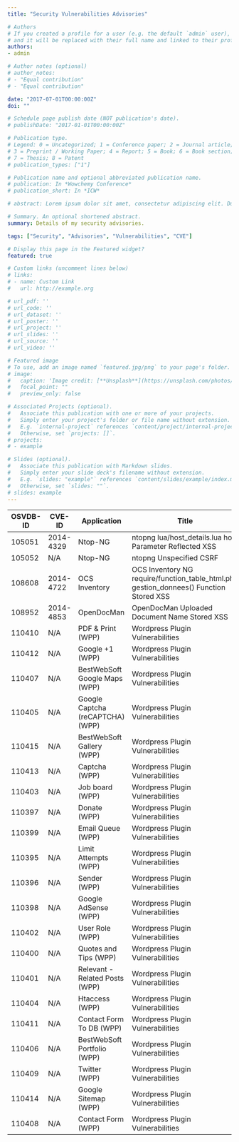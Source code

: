 ```yaml
---
title: "Security Vulnerabilities Advisories"

# Authors
# If you created a profile for a user (e.g. the default `admin` user), write the username (folder name) here 
# and it will be replaced with their full name and linked to their profile.
authors:
- admin

# Author notes (optional)
# author_notes:
# - "Equal contribution"
# - "Equal contribution"

date: "2017-07-01T00:00:00Z"
doi: ""

# Schedule page publish date (NOT publication's date).
# publishDate: "2017-01-01T00:00:00Z"

# Publication type.
# Legend: 0 = Uncategorized; 1 = Conference paper; 2 = Journal article;
# 3 = Preprint / Working Paper; 4 = Report; 5 = Book; 6 = Book section;
# 7 = Thesis; 8 = Patent
# publication_types: ["1"]

# Publication name and optional abbreviated publication name.
# publication: In *Wowchemy Conference*
# publication_short: In *ICW*

# abstract: Lorem ipsum dolor sit amet, consectetur adipiscing elit. Duis posuere tellus ac convallis placerat. Proin tincidunt magna sed ex sollicitudin condimentum. Sed ac faucibus dolor, scelerisque sollicitudin nisi. Cras purus urna, suscipit quis sapien eu, pulvinar tempor diam. Quisque risus orci, mollis id ante sit amet, gravida egestas nisl. Sed ac tempus magna. Proin in dui enim. Donec condimentum, sem id dapibus fringilla, tellus enim condimentum arcu, nec volutpat est felis vel metus. Vestibulum sit amet erat at nulla eleifend gravida.

# Summary. An optional shortened abstract.
summary: Details of my security advisories.

tags: ["Security", "Advisories", "Vulnerabilities", "CVE"]

# Display this page in the Featured widget?
featured: true

# Custom links (uncomment lines below)
# links:
# - name: Custom Link
#   url: http://example.org

# url_pdf: ''
# url_code: ''
# url_dataset: ''
# url_poster: ''
# url_project: ''
# url_slides: ''
# url_source: ''
# url_video: ''

# Featured image
# To use, add an image named `featured.jpg/png` to your page's folder. 
# image:
#   caption: 'Image credit: [**Unsplash**](https://unsplash.com/photos/pLCdAaMFLTE)'
#   focal_point: ""
#   preview_only: false

# Associated Projects (optional).
#   Associate this publication with one or more of your projects.
#   Simply enter your project's folder or file name without extension.
#   E.g. `internal-project` references `content/project/internal-project/index.md`.
#   Otherwise, set `projects: []`.
# projects:
# - example

# Slides (optional).
#   Associate this publication with Markdown slides.
#   Simply enter your slide deck's filename without extension.
#   E.g. `slides: "example"` references `content/slides/example/index.md`.
#   Otherwise, set `slides: ""`.
# slides: example
---
```


| OSVDB-ID | CVE-ID    | Application                      | Title                                                                                  |
|----------|-----------|----------------------------------|----------------------------------------------------------------------------------------|
| 105051   | 2014-4329 | Ntop-NG                          | ntopng lua/host_details.lua host Parameter Reflected XSS                               |
| 105052   | N/A       | Ntop-NG                          | ntopng Unspecified CSRF                                                                |
| 108608   | 2014-4722 | OCS Inventory                    | OCS Inventory NG require/function_table_html.php gestion_donnees() Function Stored XSS |
| 108952   | 2014-4853 | OpenDocMan                       | OpenDocMan Uploaded Document Name Stored XSS                                           |
| 110410   | N/A       | PDF & Print (WPP)                | Wordpress Plugin Vulnerabilities                                                       |
| 110412   | N/A       | Google +1 (WPP)                  | Wordpress Plugin Vulnerabilities                                                       |
| 110407   | N/A       | BestWebSoft Google Maps (WPP)    | Wordpress Plugin Vulnerabilities                                                       |
| 110405   | N/A       | Google Captcha (reCAPTCHA) (WPP) | Wordpress Plugin Vulnerabilities                                                       |
| 110415   | N/A       | BestWebSoft Gallery (WPP)        | Wordpress Plugin Vulnerabilities                                                       |
| 110413   | N/A       | Captcha (WPP)                    | Wordpress Plugin Vulnerabilities                                                       |
| 110403   | N/A       | Job board (WPP)                  | Wordpress Plugin Vulnerabilities                                                       |
| 110397   | N/A       | Donate (WPP)                     | Wordpress Plugin Vulnerabilities                                                       |
| 110399   | N/A       | Email Queue (WPP)                | Wordpress Plugin Vulnerabilities                                                       |
| 110395   | N/A       | Limit Attempts (WPP)             | Wordpress Plugin Vulnerabilities                                                       |
| 110396   | N/A       | Sender (WPP)                     | Wordpress Plugin Vulnerabilities                                                       |
| 110398   | N/A       | Google AdSense (WPP)             | Wordpress Plugin Vulnerabilities                                                       |
| 110402   | N/A       | User Role (WPP)                  | Wordpress Plugin Vulnerabilities                                                       |
| 110400   | N/A       | Quotes and Tips (WPP)            | Wordpress Plugin Vulnerabilities                                                       |
| 110401   | N/A       | Relevant - Related Posts (WPP)   | Wordpress Plugin Vulnerabilities                                                       |
| 110404   | N/A       | Htaccess (WPP)                   | Wordpress Plugin Vulnerabilities                                                       |
| 110411   | N/A       | Contact Form To DB (WPP)         | Wordpress Plugin Vulnerabilities                                                       |
| 110406   | N/A       | BestWebSoft Portfolio (WPP)      | Wordpress Plugin Vulnerabilities                                                       |
| 110409   | N/A       | Twitter (WPP)                    | Wordpress Plugin Vulnerabilities                                                       |
| 110414   | N/A       | Google Sitemap (WPP)             | Wordpress Plugin Vulnerabilities                                                       |
| 110408   | N/A       | Contact Form (WPP)               | Wordpress Plugin Vulnerabilities                                                       |
